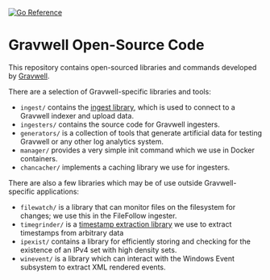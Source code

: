 [![Go Reference](https://pkg.go.dev/badge/github.com/gravwell/gravwell/v3.svg)](https://pkg.go.dev/github.com/gravwell/gravwell/v3)

# Gravwell Open-Source Code

This repository contains open-sourced libraries and commands developed by [Gravwell](https://gravwell.io).

There are a selection of Gravwell-specific libraries and tools:

* `ingest/` contains the [ingest library](https://pkg.go.dev/github.com/gravwell/gravwell/v4/ingest?tab=doc), which is used to connect to a Gravwell indexer and upload data.
* `ingesters/` contains the source code for Gravwell ingesters.
* `generators/` is a collection of tools that generate artificial data for testing Gravwell or any other log analytics system.
* `manager/` provides a very simple init command which we use in Docker containers.
* `chancacher/` implements a caching library we use for ingesters.

There are also a few libraries which may be of use outside Gravwell-specific applications:

* `filewatch/` is a library that can monitor files on the filesystem for changes; we use this in the FileFollow ingester.
* `timegrinder/` is a [timestamp extraction library](https://pkg.go.dev/github.com/gravwell/gravwell/v4/timegrinder) we use to extract timestamps from arbitrary data
* `ipexist/` contains a library for efficiently storing and checking for the existence of an IPv4 set with high density sets.
* `winevent/` is a library which can interact with the Windows Event subsystem to extract XML rendered events.
